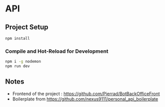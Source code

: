 # API

## Project Setup

```sh
npm install
```

### Compile and Hot-Reload for Development

```sh
npm i -g nodemon
npm run dev
```

## Notes

- Frontend of the project : https://github.com/Pierrad/BotBackOfficeFront
- Boilerplate from https://github.com/nexus9111/personal_api_boilerplate